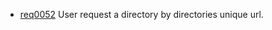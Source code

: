  * [req0052](https://github.com/DomainDrivenArchitecture/ddaRequirement/blob/master/en/requirements/req0052.md) User request a directory by directories unique url.